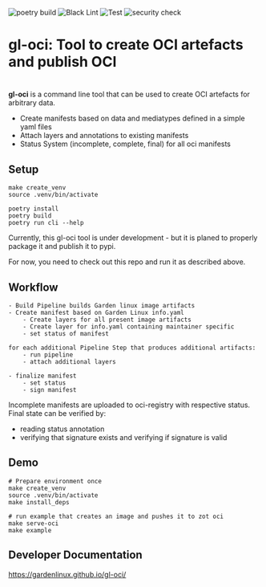 ![poetry build](https://github.com/gardenlinux/gl-oci/actions/workflows/build.yml/badge.svg)
![Black Lint](https://github.com/gardenlinux/gl-oci/actions/workflows/black.yml/badge.svg)
![Test](https://github.com/gardenlinux/gl-oci/actions/workflows/pytests.yml/badge.svg)
![security check](https://github.com/gardenlinux/gl-oci/actions/workflows/bandit.yml/badge.svg)
# gl-oci: Tool to create OCI artefacts and publish OCI
# 


**gl-oci** is a command line tool that can be used to create OCI artefacts 
for arbitrary data. 
* Create manifests based on data and mediatypes defined in a simple  yaml files
* Attach layers and annotations to existing manifests
* Status System (incomplete, complete, final) for all oci manifests 

## Setup

```commandline
make create_venv
source .venv/bin/activate

poetry install
poetry build
poetry run cli --help
```

 
Currently, this gl-oci tool is under development - but it is planed to properly package it
and publish it to pypi. 

For now, you need to check out this repo and run it as described above.


## Workflow

```
- Build Pipeline builds Garden linux image artifacts
- Create manifest based on Garden Linux info.yaml
    - Create layers for all present image artifacts
    - Create layer for info.yaml containing maintainer specific 
    - set status of manifest

for each additional Pipeline Step that produces additional artifacts:
    - run pipeline
    - attach additional layers

- finalize manifest
    - set status
    - sign manifest
``` 

Incomplete manifests are uploaded to oci-registry with respective status.
Final state can be verified by:
- reading status annotation
- verifying that signature exists and verifying if signature is valid


## Demo 
```
# Prepare environment once
make create_venv
source .venv/bin/activate
make install_deps

# run example that creates an image and pushes it to zot oci
make serve-oci
make example
```

## Developer Documentation
https://gardenlinux.github.io/gl-oci/


